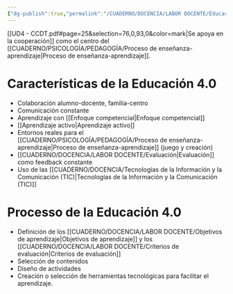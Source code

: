 ```yaml
---
{"dg-publish":true,"permalink":"/CUADERNO/DOCENCIA/LABOR DOCENTE/Educación 4.0/"}
---
```


[[UD4 - CCDT.pdf#page=25&selection=76,0,93,0&color=mark|Se apoya en la cooperación]] como el centro del [[CUADERNO/PSICOLOGÍA/PEDAGOGÍA/Proceso de enseñanza-aprendizaje\|Proceso de enseñanza-aprendizaje]].

# Características de la Educación 4.0
- Colaboración alumno-docente, familia-centro
- Comunicación constante
- Aprendizaje con [[Enfoque competencial\|Enfoque competencial]]
- [[Aprendizaje activo\|Aprendizaje activo]]
- Entornos reales para el [[CUADERNO/PSICOLOGÍA/PEDAGOGÍA/Proceso de enseñanza-aprendizaje\|Proceso de enseñanza-aprendizaje]] (juego y creación)
- [[CUADERNO/DOCENCIA/LABOR DOCENTE/Evaluación\|Evaluación]] como feedback constante
- Uso de las [[CUADERNO/DOCENCIA/Tecnologías de la Información y la Comunicación (TIC)\|Tecnologías de la Información y la Comunicación (TIC)]]

# Processo de la Educación 4.0
- Definición de los [[CUADERNO/DOCENCIA/LABOR DOCENTE/Objetivos de aprendizaje\|Objetivos de aprendizaje]] y los [[CUADERNO/DOCENCIA/LABOR DOCENTE/Criterios de evaluación\|Criterios de evaluación]]
- Selección de contenidos
- Diseño de actividades
- Creación o selección de herramientas tecnológicas para facilitar el aprendizaje.